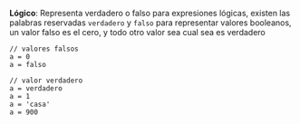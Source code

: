 **Lógico**: Representa verdadero o falso para expresiones lógicas, existen las palabras reservadas `verdadero` y `falso` para representar valores booleanos, un valor falso es el cero, y todo otro valor sea cual sea es verdadero

```
// valores falsos
a = 0
a = falso

// valor verdadero
a = verdadero
a = 1
a = 'casa'
a = 900
```





